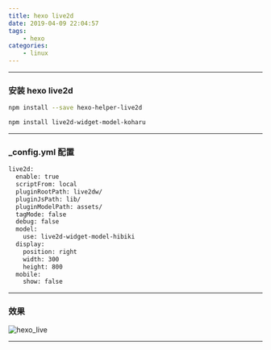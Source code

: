 ```yaml
---
title: hexo live2d
date: 2019-04-09 22:04:57
tags:
    - hexo
categories:
    - linux
---
```

****

### 安装 hexo live2d

```bash
npm install --save hexo-helper-live2d

npm install live2d-widget-model-koharu
```

****

### _config.yml 配置

``` bash
live2d:
  enable: true
  scriptFrom: local
  pluginRootPath: live2dw/
  pluginJsPath: lib/
  pluginModelPath: assets/
  tagMode: false
  debug: false
  model:
    use: live2d-widget-model-hibiki
  display:
    position: right
    width: 300
    height: 800
  mobile:
    show: false
```

****

### 效果

![hexo_live](/imgs/hexo_live.gif)
****
